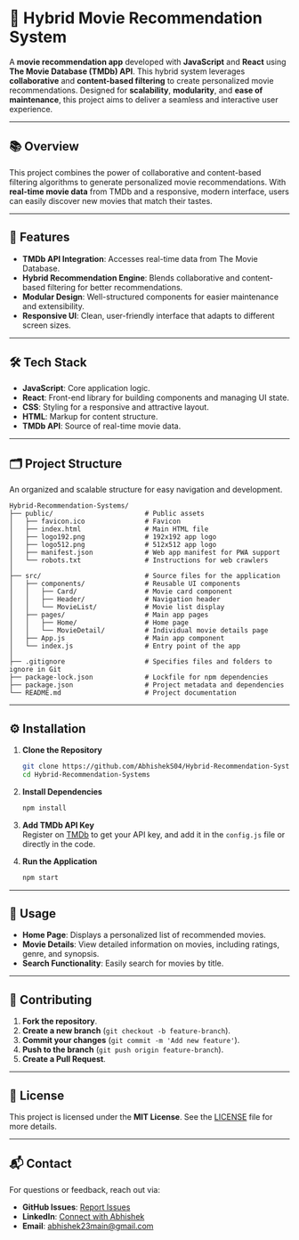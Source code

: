 
# 🎥 **Hybrid Movie Recommendation System**

A **movie recommendation app** developed with **JavaScript** and **React** using **The Movie Database (TMDb) API**. This hybrid system leverages **collaborative** and **content-based filtering** to create personalized movie recommendations. Designed for **scalability**, **modularity**, and **ease of maintenance**, this project aims to deliver a seamless and interactive user experience.

---

## 📚 **Overview**

This project combines the power of collaborative and content-based filtering algorithms to generate personalized movie recommendations. With **real-time movie data** from TMDb and a responsive, modern interface, users can easily discover new movies that match their tastes.

---

## 🌟 **Features**

- **TMDb API Integration**: Accesses real-time data from The Movie Database.
- **Hybrid Recommendation Engine**: Blends collaborative and content-based filtering for better recommendations.
- **Modular Design**: Well-structured components for easier maintenance and extensibility.
- **Responsive UI**: Clean, user-friendly interface that adapts to different screen sizes.

---

## 🛠 **Tech Stack**

- **JavaScript**: Core application logic.
- **React**: Front-end library for building components and managing UI state.
- **CSS**: Styling for a responsive and attractive layout.
- **HTML**: Markup for content structure.
- **TMDb API**: Source of real-time movie data.

---

## 🗂 **Project Structure**

An organized and scalable structure for easy navigation and development.

```plaintext
Hybrid-Recommendation-Systems/
├── public/                       # Public assets
│   ├── favicon.ico               # Favicon
│   ├── index.html                # Main HTML file
│   ├── logo192.png               # 192x192 app logo
│   ├── logo512.png               # 512x512 app logo
│   ├── manifest.json             # Web app manifest for PWA support
│   └── robots.txt                # Instructions for web crawlers
│
├── src/                          # Source files for the application
│   ├── components/               # Reusable UI components
│   │   ├── Card/                 # Movie card component
│   │   ├── Header/               # Navigation header
│   │   └── MovieList/            # Movie list display
│   ├── pages/                    # Main app pages
│   │   ├── Home/                 # Home page
│   │   └── MovieDetail/          # Individual movie details page
│   ├── App.js                    # Main app component
│   └── index.js                  # Entry point of the app
│
├── .gitignore                    # Specifies files and folders to ignore in Git
├── package-lock.json             # Lockfile for npm dependencies
├── package.json                  # Project metadata and dependencies
└── README.md                     # Project documentation
```

---

## ⚙️ **Installation**

1. **Clone the Repository**
   ```bash
   git clone https://github.com/AbhishekS04/Hybrid-Recommendation-Systems.git
   cd Hybrid-Recommendation-Systems
   ```

2. **Install Dependencies**
   ```bash
   npm install
   ```

3. **Add TMDb API Key**  
   Register on [TMDb](https://www.themoviedb.org/) to get your API key, and add it in the `config.js` file or directly in the code.

4. **Run the Application**
   ```bash
   npm start
   ```

---

## 📝 **Usage**

- **Home Page**: Displays a personalized list of recommended movies.
- **Movie Details**: View detailed information on movies, including ratings, genre, and synopsis.
- **Search Functionality**: Easily search for movies by title.

---

## 🤝 **Contributing**

1. **Fork the repository**.
2. **Create a new branch** (`git checkout -b feature-branch`).
3. **Commit your changes** (`git commit -m 'Add new feature'`).
4. **Push to the branch** (`git push origin feature-branch`).
5. **Create a Pull Request**.

---

## 📜 **License**

This project is licensed under the **MIT License**. See the [LICENSE](LICENSE) file for more details.

---

## 📬 **Contact**

For questions or feedback, reach out via:
- **GitHub Issues**: [Report Issues](https://github.com/AbhishekS04/Hybrid-Recommendation-Systems/issues)
- **LinkedIn**: [Connect with Abhishek](https://www.linkedin.com/in/abhishek-singh-045312292/)
- **Email**: abhishek23main@gmail.com
